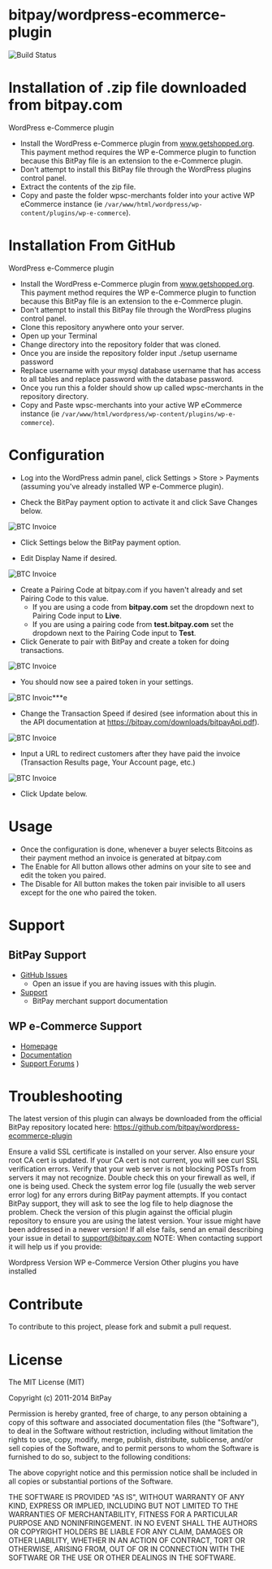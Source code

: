 bitpay/wordpress-ecommerce-plugin
========================

![Build Status](https://travis-ci.org/aleitner/wordpress-ecommerce-plugin-v2.svg?branch=master)

# Installation of .zip file downloaded from bitpay.com

WordPress e-Commerce plugin

- Install the WordPress e-Commerce plugin from www.getshopped.org. This payment method requires the WP e-Commerce plugin to function because this BitPay file is an extension to the e-Commerce plugin.
- Don't attempt to install this BitPay file through the WordPress plugins control panel. 
- Extract the contents of the zip file.
- Copy and paste the folder wpsc-merchants folder into your active WP eCommerce instance (ie `/var/www/html/wordpress/wp-content/plugins/wp-e-commerce`).

# Installation From GitHub

WordPress e-Commerce plugin

- Install the WordPress e-Commerce plugin from www.getshopped.org. This payment method requires the WP e-Commerce plugin to function because this BitPay file is an extension to the e-Commerce plugin.
- Don't attempt to install this BitPay file through the WordPress plugins control panel. 
- Clone this repository anywhere onto your server.
- Open up your Terminal
- Change directory into the repository folder that was cloned.
- Once you are inside the repository folder input ./setup username password
- Replace username with your mysql database username that has access to all tables and replace password with the database password.
- Once you run this a folder should show up called wpsc-merchants in the repository directory.
- Copy and Paste wpsc-merchants into your active WP eCommerce instance (ie `/var/www/html/wordpress/wp-content/plugins/wp-e-commerce`).

# Configuration

* Log into the WordPress admin panel, click Settings > Store > Payments (assuming you've already installed WP e-Commerce plugin).

* Check the BitPay payment option to activate it and click Save Changes below.

![BTC Invoice](https://raw.githubusercontent.com/aleitner/aleitner.github.io/master/wordpress-ecommerce-plugin-v2/images/Screen%20Shot%202014-11-17%20at%201.03.18%20PM.png)

* Click Settings below the BitPay payment option.

* Edit Display Name if desired.

![BTC Invoice](https://raw.githubusercontent.com/aleitner/aleitner.github.io/master/wordpress-ecommerce-plugin-v2/images/Screen%20Shot%202014-11-17%20at%201.07.14%20PM.png)

* Create a Pairing Code at bitpay.com if you haven't already and set Pairing Code to this value.
  * If you are using a code from **bitpay.com** set the dropdown next to Pairing Code input to **Live**.
  * If you are using a pairing code from **test.bitpay.com** set the dropdown next to the Pairing Code input to **Test**.
* Click Generate to pair with BitPay and create a token for doing transactions.

![BTC Invoice](https://raw.githubusercontent.com/aleitner/aleitner.github.io/master/wordpress-ecommerce-plugin-v2/images/Screen%20Shot%202014-11-17%20at%201.05.54%20PM.png)

* You should now see a paired token in your settings. 

![BTC Invoic***e](https://raw.githubusercontent.com/aleitner/aleitner.github.io/master/wordpress-ecommerce-plugin-v2/images/Screen%20Shot%202014-11-17%20at%201.06.23%20PM.png)

* Change the Transaction Speed if desired (see information about this in the API documentation at https://bitpay.com/downloads/bitpayApi.pdf).

![BTC Invoice](https://raw.githubusercontent.com/aleitner/aleitner.github.io/master/wordpress-ecommerce-plugin-v2/images/Screen%20Shot%202014-11-17%20at%201.06.38%20PM.png)

* Input a URL to redirect customers after they have paid the invoice (Transaction Results page, Your Account page, etc.)

![BTC Invoice](https://raw.githubusercontent.com/aleitner/aleitner.github.io/master/wordpress-ecommerce-plugin-v2/images/Screen%20Shot%202014-11-17%20at%201.07.07%20PM.png)

* Click Update below.

# Usage

- Once the configuration is done, whenever a buyer selects Bitcoins as their payment method an invoice is generated at bitpay.com
- The Enable for All button allows other admins on your site to see and edit the token you paired.
- The Disable for All button makes the token pair invisible to all users except for the one who paired the token.

# Support

## BitPay Support

* [GitHub Issues](https://github.com/bitpay/wordpress-ecommerce-plugin/issues)
  * Open an issue if you are having issues with this plugin.
* [Support](https://support.bitpay.com)
  * BitPay merchant support documentation

## WP e-Commerce Support

* [Homepage](http://getshopped.org/)
* [Documentation](http://docs.getshopped.org/)
* [Support Forums](https://wordpress.org/support/plugin/wp-e-commerce)
)
# Troubleshooting

The latest version of this plugin can always be downloaded from the official BitPay repository located here: https://github.com/bitpay/wordpress-ecommerce-plugin

Ensure a valid SSL certificate is installed on your server. Also ensure your root CA cert is updated. If your CA cert is not current, you will see curl SSL verification errors.
Verify that your web server is not blocking POSTs from servers it may not recognize. Double check this on your firewall as well, if one is being used.
Check the system error log file (usually the web server error log) for any errors during BitPay payment attempts. If you contact BitPay support, they will ask to see the log file to help diagnose the problem.
Check the version of this plugin against the official plugin repository to ensure you are using the latest version. Your issue might have been addressed in a newer version!
If all else fails, send an email describing your issue in detail to support@bitpay.com
NOTE: When contacting support it will help us if you provide:

Wordpress Version
WP e-Commerce Version
Other plugins you have installed

# Contribute

To contribute to this project, please fork and submit a pull request.

# License

The MIT License (MIT)

Copyright (c) 2011-2014 BitPay

Permission is hereby granted, free of charge, to any person obtaining a copy of this software and associated documentation files (the "Software"), to deal in the Software without restriction, including without limitation the rights to use, copy, modify, merge, publish, distribute, sublicense, and/or sell copies of the Software, and to permit persons to whom the Software is furnished to do so, subject to the following conditions:

The above copyright notice and this permission notice shall be included in all copies or substantial portions of the Software.

THE SOFTWARE IS PROVIDED "AS IS", WITHOUT WARRANTY OF ANY KIND, EXPRESS OR IMPLIED, INCLUDING BUT NOT LIMITED TO THE WARRANTIES OF MERCHANTABILITY, FITNESS FOR A PARTICULAR PURPOSE AND NONINFRINGEMENT. IN NO EVENT SHALL THE AUTHORS OR COPYRIGHT HOLDERS BE LIABLE FOR ANY CLAIM, DAMAGES OR OTHER LIABILITY, WHETHER IN AN ACTION OF CONTRACT, TORT OR OTHERWISE, ARISING FROM, OUT OF OR IN CONNECTION WITH THE SOFTWARE OR THE USE OR OTHER DEALINGS IN THE SOFTWARE.
